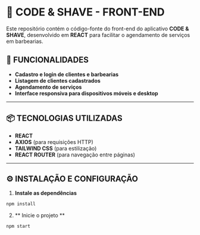 # 💈 **CODE & SHAVE - FRONT-END**

Este repositório contém o código-fonte do front-end do aplicativo **CODE & SHAVE**, desenvolvido em **REACT** para facilitar o agendamento de serviços em barbearias.

## 🚀 **FUNCIONALIDADES**

- **Cadastro e login de clientes e barbearias**
- **Listagem de clientes cadastrados**
- **Agendamento de serviços**
- **Interface responsiva para dispositivos móveis e desktop**

---

## 📦 **TECNOLOGIAS UTILIZADAS**

- **REACT**
- **AXIOS** (para requisições HTTP)
- **TAILWIND CSS** (para estilização)
- **REACT ROUTER** (para navegação entre páginas)

---

## ⚙️ **INSTALAÇÃO E CONFIGURAÇÃO**

1. **Instale as dependências**
```bash
npm install
```
2. ** Inicie o projeto **
```bash
npm start
```
